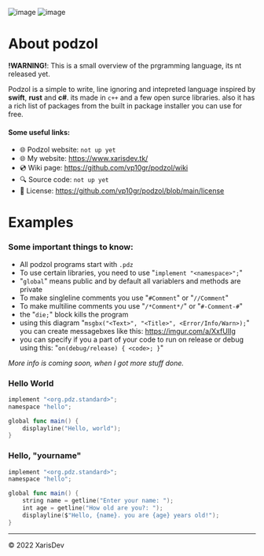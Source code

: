 ![image](https://img.shields.io/badge/Version-0.0.0-red)
![image](https://img.shields.io/badge/license-MIT-green)



# About podzol
**!WARNING!**: This is a small overview of the prgramming language, its nt released yet.

Podzol is a simple to write, line ignoring and intepreted language inspired by **swift**, **rust** and **c#**. its made in ``c++`` and a few open surce libraries. also it has a rich list of packages from the built in package installer you can use for free.

#### Some useful links:
- 🌐 Podzol website: `not up yet`
- 🌐 My website: https://www.xarisdev.tk/
- 💿 Wiki page: https://github.com/vp10gr/podzol/wiki
- 🔍 Source code: `not up yet`
- 🧶 License: https://github.com/vp10gr/podzol/blob/main/license

 

# Examples 
### Some important things to know:
- All podzol programs start with ``.pdz``
- To use certain libraries, you need to use "``implement "<namespace>";``"
- "``global``" means public and by default all variablers and methods are private
- To make singleline comments you use "``#Comment``" or "``//Comment``"
- To make multiline comments you use "``/*Comment*/``" or "``#-Comment-#``"
- the "``die;``" block kills the program
- using this diagram "``msgbx("<Text>", "<Title>", <Error/Info/Warn>);``" you can create messagebxes like this: https://imgur.com/a/XxfUIIg
- you can specify if you a part of your code to run on release or debug using this: "``on(debug/release) { <code>; }``" 

*More info is coming soon, when I got more stuff done.*

### Hello World

```swift
implement "<org.pdz.standard>";
namespace "hello";

global func main() {
    displayline("Hello, world");
}
```

### Hello, "yourname"

```swift
implement "<org.pdz.standard>";
namespace "hello";

global func main() {
    string name = getline("Enter your name: ");
    int age = getline("How old are you?: ");
    displayline($"Hello, {name}. you are {age} years old!");
}

```

---
© 2022 XarisDev
